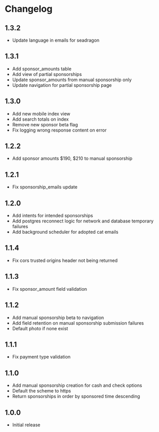 Changelog
=========

1.3.2
-----
- Update language in emails for seadragon

1.3.1
-----
- Add sponsor_amounts table
- Add view of partial sponsorships
- Update sponsor_amounts from manual sponsorship only
- Update navigation for partial sponsorship page

1.3.0
-----
- Add new mobile index view
- Add search totals on index
- Remove new sponsor beta flag
- Fix logging wrong response content on error

1.2.2
-----
- Add sponsor amounts $190, $210 to manual sponsorship

1.2.1
-----
- Fix sponsorship_emails update

1.2.0
-----
- Add intents for intended sponsorships
- Add postgres reconnect logic for network and database temporary failures
- Add background scheduler for adopted cat emails

1.1.4
-----
- Fix cors trusted origins header not being returned

1.1.3
-----
- Fix sponsor_amount field validation

1.1.2
-----
- Add manual sponsorship beta to navigation
- Add field retention on manual sponsorship submission failures
- Default photo if none exist

1.1.1
-----
- Fix payment type validation

1.1.0
-----
- Add manual sponsorship creation for cash and check options
- Default the scheme to https
- Return sponsorships in order by sponsored time descending

1.0.0
-----
- Initial release
